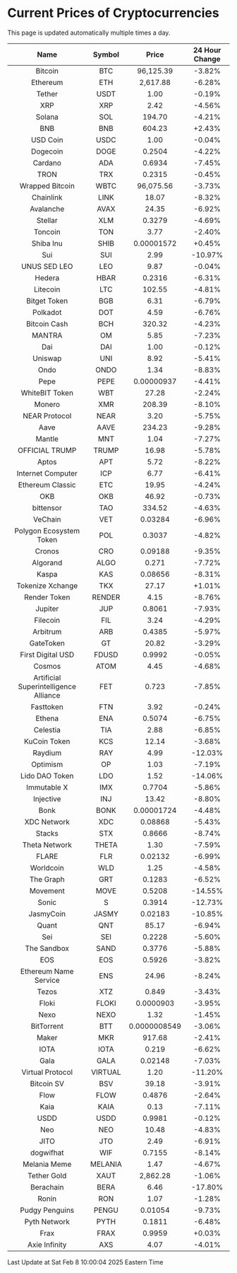 # Current Prices of Cryptocurrencies
This page is updated automatically multiple times a day.

| Name | Symbol | Price | 24 Hour Change |
| :---: |:---:| :---: | :---: |
| Bitcoin | BTC | 96,125.39 | -3.82% |
| Ethereum | ETH | 2,617.88 | -6.28% |
| Tether | USDT | 1.00 | -0.19% |
| XRP | XRP | 2.42 | -4.56% |
| Solana | SOL | 194.70 | -4.21% |
| BNB | BNB | 604.23 | +2.43% |
| USD Coin | USDC | 1.00 | -0.04% |
| Dogecoin | DOGE | 0.2504 | -4.22% |
| Cardano | ADA | 0.6934 | -7.45% |
| TRON | TRX | 0.2315 | -0.45% |
| Wrapped Bitcoin | WBTC | 96,075.56 | -3.73% |
| Chainlink | LINK | 18.07 | -8.32% |
| Avalanche | AVAX | 24.35 | -6.92% |
| Stellar | XLM | 0.3279 | -4.69% |
| Toncoin | TON | 3.77 | -2.40% |
| Shiba Inu | SHIB | 0.00001572 | +0.45% |
| Sui | SUI | 2.99 | -10.97% |
| UNUS SED LEO | LEO | 9.87 | -0.04% |
| Hedera | HBAR | 0.2316 | -6.31% |
| Litecoin | LTC | 102.55 | -4.81% |
| Bitget Token | BGB | 6.31 | -6.79% |
| Polkadot | DOT | 4.59 | -6.76% |
| Bitcoin Cash | BCH | 320.32 | -4.23% |
| MANTRA | OM | 5.85 | -7.23% |
| Dai | DAI | 1.00 | -0.12% |
| Uniswap | UNI | 8.92 | -5.41% |
| Ondo | ONDO | 1.34 | -8.83% |
| Pepe | PEPE | 0.00000937 | -4.41% |
| WhiteBIT Token | WBT | 27.28 | -2.24% |
| Monero | XMR | 208.39 | -8.10% |
| NEAR Protocol | NEAR | 3.20 | -5.75% |
| Aave | AAVE | 234.23 | -9.28% |
| Mantle | MNT | 1.04 | -7.27% |
| OFFICIAL TRUMP | TRUMP | 16.98 | -5.78% |
| Aptos | APT | 5.72 | -8.22% |
| Internet Computer | ICP | 6.77 | -6.41% |
| Ethereum Classic | ETC | 19.95 | -4.24% |
| OKB | OKB | 46.92 | -0.73% |
| bittensor | TAO | 334.52 | -4.63% |
| VeChain | VET | 0.03284 | -6.96% |
| Polygon Ecosystem Token | POL | 0.3037 | -4.82% |
| Cronos | CRO | 0.09188 | -9.35% |
| Algorand | ALGO | 0.271 | -7.72% |
| Kaspa | KAS | 0.08656 | -8.31% |
| Tokenize Xchange | TKX | 27.17 | +1.01% |
| Render Token | RENDER | 4.15 | -8.76% |
| Jupiter | JUP | 0.8061 | -7.93% |
| Filecoin | FIL | 3.24 | -4.29% |
| Arbitrum | ARB | 0.4385 | -5.97% |
| GateToken | GT | 20.82 | -3.29% |
| First Digital USD | FDUSD | 0.9992 | -0.05% |
| Cosmos | ATOM | 4.45 | -4.68% |
| Artificial Superintelligence Alliance | FET | 0.723 | -7.85% |
| Fasttoken | FTN | 3.92 | -0.24% |
| Ethena | ENA | 0.5074 | -6.75% |
| Celestia | TIA | 2.88 | -6.85% |
| KuCoin Token | KCS | 12.14 | -3.68% |
| Raydium | RAY | 4.99 | -12.03% |
| Optimism | OP | 1.03 | -7.19% |
| Lido DAO Token | LDO | 1.52 | -14.06% |
| Immutable X | IMX | 0.7704 | -5.86% |
| Injective | INJ | 13.42 | -8.80% |
| Bonk | BONK | 0.00001724 | -4.48% |
| XDC Network | XDC | 0.08868 | -5.43% |
| Stacks | STX | 0.8666 | -8.74% |
| Theta Network | THETA | 1.30 | -7.59% |
| FLARE | FLR | 0.02132 | -6.99% |
| Worldcoin | WLD | 1.25 | -4.58% |
| The Graph | GRT | 0.1283 | -6.52% |
| Movement | MOVE | 0.5208 | -14.55% |
| Sonic | S | 0.3914 | -12.73% |
| JasmyCoin | JASMY | 0.02183 | -10.85% |
| Quant | QNT | 85.17 | -6.94% |
| Sei | SEI | 0.2228 | -5.60% |
| The Sandbox | SAND | 0.3776 | -5.88% |
| EOS | EOS | 0.5926 | -3.82% |
| Ethereum Name Service | ENS | 24.96 | -8.24% |
| Tezos | XTZ | 0.849 | -3.43% |
| Floki | FLOKI | 0.0000903 | -3.95% |
| Nexo | NEXO | 1.32 | -1.45% |
| BitTorrent | BTT | 0.0000008549 | -3.06% |
| Maker | MKR | 917.68 | -2.41% |
| IOTA | IOTA | 0.219 | -6.62% |
| Gala | GALA | 0.02148 | -7.03% |
| Virtual Protocol | VIRTUAL | 1.20 | -11.20% |
| Bitcoin SV | BSV | 39.18 | -3.91% |
| Flow | FLOW | 0.4876 | -2.64% |
| Kaia | KAIA | 0.13 | -7.11% |
| USDD | USDD | 0.9981 | -0.12% |
| Neo | NEO | 10.48 | -4.83% |
| JITO | JTO | 2.49 | -6.91% |
| dogwifhat | WIF | 0.7155 | -8.14% |
| Melania Meme | MELANIA | 1.47 | -4.67% |
| Tether Gold | XAUT | 2,862.28 | -1.06% |
| Berachain | BERA | 6.46 | -17.80% |
| Ronin | RON | 1.07 | -1.28% |
| Pudgy Penguins | PENGU | 0.01054 | -9.73% |
| Pyth Network | PYTH | 0.1811 | -6.48% |
| Frax | FRAX | 0.9959 | +0.03% |
| Axie Infinity | AXS | 4.07 | -4.01% |

Last Update at Sat Feb  8 10:00:04 2025 Eastern Time